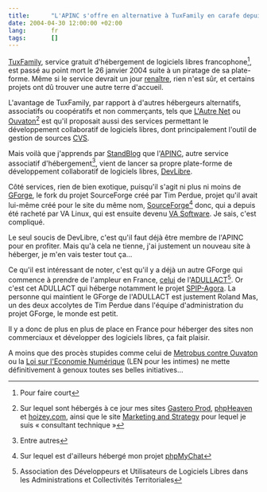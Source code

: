 ```yaml
--- 
title:      "L'APINC s'offre en alternative à TuxFamily en carafe depuis le début de l'année" 
date: 2004-04-30 12:00:00 +02:00
lang:       fr 
tags:       []
---
```




[TuxFamily](http://tuxfamily.org/), service gratuit d'hébergement de logiciels libres francophone[^t1], est passé au point mort le 26 janvier 2004 suite à un piratage de sa plate-forme. Même si le service devrait un jour [renaître](http://tuxfamily.gradator.net/), rien n'est sûr, et certains projets ont dû trouver une autre terre d'accueil.

L'avantage de TuxFamily, par rapport à d'autres hébergeurs alternatifs, associatifs ou coopératifs et non commerçants, tels que [L'Autre Net](http://lautre.net/) ou [Ouvaton](http://ouvaton.coop/)[^t2] est qu'il proposait aussi des services permettant le développement collaboratif de logiciels libres, dont principalement l'outil de gestion de sources [CVS](http://cvshome.org/).

Mais voilà que j'apprends par [StandBlog](http://standblog.org/blog/2004/04/30/93113448-JaimeMonHebergeur)  que l'[APINC](http://www.apinc.org/), autre service associatif d'hébergement[^t3], vient de lancer sa propre plate-forme de développement collaboratif de logiciels libres, [DevLibre](http://devlibre.org/).

Côté services, rien de bien exotique, puisqu'il s'agit ni plus ni moins de [GForge](http://gforge.org/), le fork du projet SourceForge créé par Tim Perdue, projet qu'il avait lui-même créé pour le site du même nom, [SourceForge](http://sourceforge.net/)[^t4] donc, qui a depuis été racheté par VA Linux, qui est ensuite devenu [VA Software](http://www.vasoftware.com/). Je sais, c'est compliqué.

Le seul soucis de DevLibre, c'est qu'il faut déjà être membre de l'APINC pour en profiter. Mais qu'à cela ne tienne, j'ai justement un nouveau site à héberger, je m'en vais tester tout ça…

Ce qu'il est intéressant de noter, c'est qu'il y a déjà un autre GForge qui commence à prendre de l'ampleur en France, [celui](http://www.adullact.net/) de l'[ADULLACT](http://www.adullact.org/)[^t5]. Or c'est cet ADULLACT qui héberge notamment le projet [SPIP-Agora](http://www.clever-age.org/php/spip-agora/). La personne qui maintient le GForge de l'ADULLACT est justement Roland Mas, un des  deux accolytes de Tim Perdue dans l'équipe d'administration du projet GForge, le monde est petit.

Il y a donc de plus en plus de place en France pour héberger des sites non commerciaux et développer des logiciels libres, ça fait plaisir.

A moins que des procès stupides comme celui de [Metrobus contre Ouvaton](http://metrobus.ouvaton.coop/) ou la [Loi sur l'Economie Numérique](http://len.ouvaton.coop/) (LEN pour les intimes) ne mette définitivement à genoux toutes ses belles initiatives…

[^t1]: Pour faire court

[^t2]: Sur lequel sont hébergés  à ce jour mes sites [Gastero Prod](http://gasteroprod.com/), [phpHeaven](http://phpheaven.net/) et [hoizey.com](http://hoizey.com/), ainsi que le site [Marketing and Strategy](http://www.jacqueline-oud.com/) pour lequel je suis « consultant technique »

[^t3]: Entre autres

[^t4]: Sur lequel est d'ailleurs hébergé mon projet [phpMyChat](http://phpmychat.sourceforge.net/) 

[^t5]: Association des Développeurs et Utilisateurs de Logiciels Libres dans les Administrations et Collectivités Territoriales
